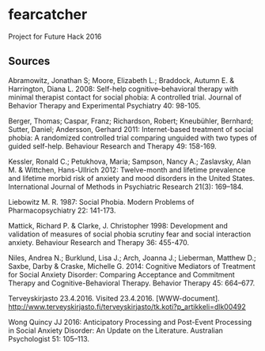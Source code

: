 # fearcatcher
Project for Future Hack 2016



## Sources

Abramowitz, Jonathan S; Moore, Elizabeth L.; Braddock, Autumn E. & Harrington, Diana L. 2008:  Self-help cognitive–behavioral therapy with minimal therapist contact for social phobia: A controlled trial. Journal of Behavior Therapy and Experimental Psychiatry 40: 98-105. 
 
Berger, Thomas; Caspar, Franz; Richardson, Robert; Kneubühler, Bernhard; Sutter, Daniel; Andersson, Gerhard 2011: Internet-based treatment of social phobia: A randomized controlled trial comparing unguided with two types of guided self-help. Behaviour Research and Therapy 49: 158-169.
 
Kessler, Ronald C.; Petukhova, Maria; Sampson, Nancy A.; Zaslavsky, Alan M. & Wittchen, Hans-Ullrich 2012: Twelve-month and lifetime prevalence and lifetime morbid risk of anxiety and mood disorders in the United States. International Journal of Methods in Psychiatric Research 21(3): 169–184. 
 
Liebowitz M. R. 1987: Social Phobia. Modern Problems of Pharmacopsychiatry 22: 141-173.
 
Mattick, Richard P. & Clarke, J. Christopher 1998: Development and validation of measures of social
phobia scrutiny fear and social interaction anxiety. Behaviour Research and Therapy 36: 455-470.
 
Niles, Andrea N.; Burklund, Lisa J.; Arch, Joanna J.; Lieberman, Matthew D.; Saxbe, Darby & Craske, Michelle G. 2014: Cognitive Mediators of Treatment for Social Anxiety Disorder: Comparing Acceptance and Commitment Therapy and Cognitive-Behavioral Therapy. Behavior Therapy 45: 664–677.
 
Terveyskirjasto 23.4.2016. Visited 23.4.2016. [WWW-document].  <http://www.terveyskirjasto.fi/terveyskirjasto/tk.koti?p_artikkeli=dlk00492> 
 
Wong Quincy JJ 2016: Anticipatory Processing and Post-Event Processing in Social Anxiety Disorder: An Update on the Literature. Australian Psychologist 51: 105–113. 

